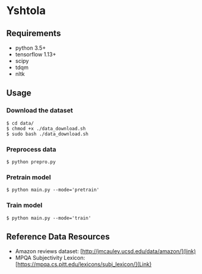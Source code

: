 # Yshtola

## Requirements
* python 3.5+
* tensorflow 1.13+
* scipy
* tdqm
* nltk

## Usage

### Download the dataset
    $ cd data/
    $ chmod +x ./data_download.sh
    $ sudo bash ./data_download.sh

### Preprocess data
    $ python prepro.py
    
### Pretrain model
    $ python main.py --mode='pretrain'
    
### Train model
    $ python main.py --mode='train'

## Reference Data Resources
* Amazon reviews dataset: [http://jmcauley.ucsd.edu/data/amazon/](link)
* MPQA Subjectivity Lexicon: [https://mpqa.cs.pitt.edu/lexicons/subj_lexicon/](Link)
